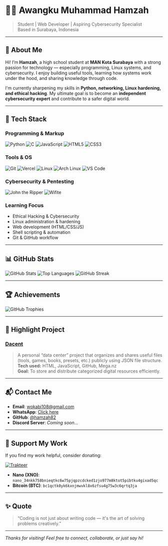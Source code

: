 # 👨‍💻 Awangku Muhammad Hamzah

> Student | Web Developer | Aspiring Cybersecurity Specialist  
> Based in Surabaya, Indonesia

---

## 🧠 About Me

Hi! I’m **Hamzah**, a high school student at **MAN Kota Surabaya** with a strong passion for technology — especially programming, Linux systems, and cybersecurity. I enjoy building useful tools, learning how systems work under the hood, and sharing knowledge through code.  

I'm currently sharpening my skills in **Python, networking, Linux hardening, and ethical hacking**. My ultimate goal is to become an **independent cybersecurity expert** and contribute to a safer digital world.

---

## 🧰 Tech Stack

### Programming & Markup
![Python](https://img.shields.io/badge/Python-3776AB?style=for-the-badge&logo=python&logoColor=white)
![C](https://img.shields.io/badge/C-00599C?style=for-the-badge&logo=c&logoColor=white)
![JavaScript](https://img.shields.io/badge/JavaScript-F7DF1E?style=for-the-badge&logo=javascript&logoColor=black)
![HTML5](https://img.shields.io/badge/HTML5-E34F26?style=for-the-badge&logo=html5&logoColor=white)
![CSS3](https://img.shields.io/badge/CSS3-1572B6?style=for-the-badge&logo=css3&logoColor=white)

### Tools & OS
![Git](https://img.shields.io/badge/Git-F05032?style=for-the-badge&logo=git&logoColor=white)
![Vercel](https://img.shields.io/badge/Vercel-000000?style=for-the-badge&logo=vercel&logoColor=white)
![Linux](https://img.shields.io/badge/Linux-FCC624?style=for-the-badge&logo=linux&logoColor=black)
![Arch Linux](https://img.shields.io/badge/Arch_Linux-1793D1?style=for-the-badge&logo=arch-linux&logoColor=white)
![VS Code](https://img.shields.io/badge/VS%20Code-007ACC?style=for-the-badge&logo=visual-studio-code&logoColor=white)

### Cybersecurity & Pentesting
![John the Ripper](https://img.shields.io/badge/John_The_Ripper-cc0000?style=for-the-badge&logo=ghostery&logoColor=white)
![Wifite](https://img.shields.io/badge/Wifite-006400?style=for-the-badge&logo=wifi&logoColor=white)

### Learning Focus
- Ethical Hacking & Cybersecurity
- Linux administration & hardening
- Web development (HTML/CSS/JS)
- Shell scripting & automation
- Git & GitHub workflow

---

## 📊 GitHub Stats

![GitHub Stats](https://github-readme-stats.vercel.app/api?username=hamzah82&show_icons=true&theme=tokyonight&hide_border=true)
![Top Languages](https://github-readme-stats.vercel.app/api/top-langs/?username=hamzah82&layout=compact&theme=tokyonight&hide_border=true)
![GitHub Streak](https://github-readme-streak-stats.herokuapp.com/?user=hamzah82&theme=tokyonight&hide_border=true)

---

## 🏆 Achievements

![GitHub Trophies](https://github-profile-trophy.vercel.app/?username=hamzah82&theme=onedark&no-frame=true&column=4)

---

## 📁 Highlight Project

### [Dacent](https://dacent.vercel.app)
> A personal “data center” project that organizes and shares useful files (tools, games, books, presets, etc.) publicly using JSON file structure.  
**Tech used:** HTML, JavaScript, GitHub, Mega.nz  
**Goal:** To store and distribute categorized digital resources efficiently.

---

## 📬 Contact Me

- **Email**: [wokabi108@gmail.com](mailto:wokabi108@gmail.com)  
- **WhatsApp**: [Click here](https://wa.me/6289516624077)  
- **GitHub**: [@hamzah82](https://github.com/hamzah82)  
- **Discord Server**: *Coming soon…*

---

## 💸 Support My Work

If you find my work helpful, consider donating:

[![Trakteer](https://img.shields.io/badge/Donate-Trakteer-red?style=for-the-badge&logo=ko-fi&logoColor=white)](https://trakteer.id/woka/tip)

- **Nano (XNO)**: `nano_34nkk758bnieqtkc6w75pjqpzcdcked1zjo977m8ktot5pibtku4gixad5qc`  
- **Bitcoin (BTC)**: `bc1qctk0yk6kxnjmwvkl8x6zfsu4g75w3c6qrtq3ja`

---

## ✨ Quote

> “Coding is not just about writing code — it's the art of solving problems creatively.”  

---

*Thanks for visiting! Feel free to connect, collaborate, or just say hi!*
